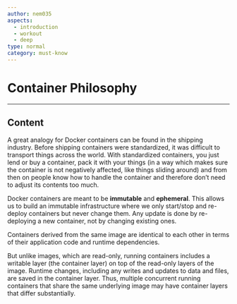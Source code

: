 ```yaml
---
author: nem035
aspects:
  - introduction
  - workout
  - deep
type: normal
category: must-know
---
```


# Container Philosophy

---

## Content

A great analogy for Docker containers can be found in the shipping industry. Before shipping containers were standardized, it was difficult to transport things across the world. With standardized containers, you just lend or buy a container, pack it with your things (in a way which makes sure the container is not negatively affected, like things sliding around) and from then on people know how to handle the container and therefore don’t need to adjust its contents too much.

Docker containers are meant to be **immutable** and **ephemeral**.
This allows us to build an immutable infrastructure where we only start/stop and re-deploy containers but never change them.
Any update is done by re-deploying a new container, not by changing existing ones.

Containers derived from the same image are identical to each other in terms of their application code and runtime dependencies.

But unlike images, which are read-only, running containers includes a writable layer (the container layer) on top of the read-only layers of the image. Runtime changes, including any writes and updates to data and files, are saved in the container layer. Thus, multiple concurrent running containers that share the same underlying image may have container layers that differ substantially.
